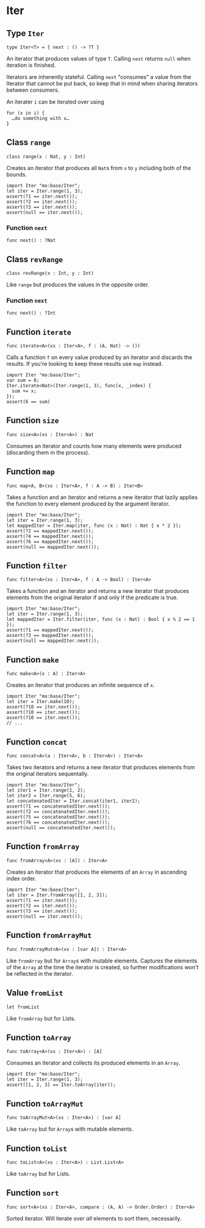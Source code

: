 # Iter

## Type `Iter`
``` motoko no-repl
type Iter<T> = { next : () -> ?T }
```

An iterator that produces values of type `T`. Calling `next` returns
`null` when iteration is finished.

Iterators are inherently stateful. Calling `next` "consumes" a value from
the Iterator that cannot be put back, so keep that in mind when sharing
iterators between consumers.

An iterater `i` can be iterated over using
```
for (x in i) {
  …do something with x…
}
```

## Class `range`

``` motoko no-repl
class range(x : Nat, y : Int)
```

Creates an iterator that produces all `Nat`s from `x` to `y` including
both of the bounds.
```motoko
import Iter "mo:base/Iter";
let iter = Iter.range(1, 3);
assert(?1 == iter.next());
assert(?2 == iter.next());
assert(?3 == iter.next());
assert(null == iter.next());
```

### Function `next`
``` motoko no-repl
func next() : ?Nat
```


## Class `revRange`

``` motoko no-repl
class revRange(x : Int, y : Int)
```

Like `range` but produces the values in the opposite
order.

### Function `next`
``` motoko no-repl
func next() : ?Int
```


## Function `iterate`
``` motoko no-repl
func iterate<A>(xs : Iter<A>, f : (A, Nat) -> ())
```

Calls a function `f` on every value produced by an iterator and discards
the results. If you're looking to keep these results use `map` instead.

```motoko
import Iter "mo:base/Iter";
var sum = 0;
Iter.iterate<Nat>(Iter.range(1, 3), func(x, _index) {
  sum += x;
});
assert(6 == sum)
```

## Function `size`
``` motoko no-repl
func size<A>(xs : Iter<A>) : Nat
```

Consumes an iterator and counts how many elements were produced
(discarding them in the process).

## Function `map`
``` motoko no-repl
func map<A, B>(xs : Iter<A>, f : A -> B) : Iter<B>
```

Takes a function and an iterator and returns a new iterator that lazily applies
the function to every element produced by the argument iterator.
```motoko
import Iter "mo:base/Iter";
let iter = Iter.range(1, 3);
let mappedIter = Iter.map(iter, func (x : Nat) : Nat { x * 2 });
assert(?2 == mappedIter.next());
assert(?4 == mappedIter.next());
assert(?6 == mappedIter.next());
assert(null == mappedIter.next());
```

## Function `filter`
``` motoko no-repl
func filter<A>(xs : Iter<A>, f : A -> Bool) : Iter<A>
```

Takes a function and an iterator and returns a new iterator that produces
elements from the original iterator if and only if the predicate is true.
```motoko
import Iter "mo:base/Iter";
let iter = Iter.range(1, 3);
let mappedIter = Iter.filter(iter, func (x : Nat) : Bool { x % 2 == 1 });
assert(?1 == mappedIter.next());
assert(?3 == mappedIter.next());
assert(null == mappedIter.next());
```

## Function `make`
``` motoko no-repl
func make<A>(x : A) : Iter<A>
```

Creates an iterator that produces an infinite sequence of `x`.
```motoko
import Iter "mo:base/Iter";
let iter = Iter.make(10);
assert(?10 == iter.next());
assert(?10 == iter.next());
assert(?10 == iter.next());
// ...
```

## Function `concat`
``` motoko no-repl
func concat<A>(a : Iter<A>, b : Iter<A>) : Iter<A>
```

Takes two iterators and returns a new iterator that produces
elements from the original iterators sequentally.
```motoko
import Iter "mo:base/Iter";
let iter1 = Iter.range(1, 2);
let iter2 = Iter.range(5, 6);
let concatenatedIter = Iter.concat(iter1, iter2);
assert(?1 == concatenatedIter.next());
assert(?2 == concatenatedIter.next());
assert(?5 == concatenatedIter.next());
assert(?6 == concatenatedIter.next());
assert(null == concatenatedIter.next());
```

## Function `fromArray`
``` motoko no-repl
func fromArray<A>(xs : [A]) : Iter<A>
```

Creates an iterator that produces the elements of an `Array` in ascending index order.
```motoko
import Iter "mo:base/Iter";
let iter = Iter.fromArray([1, 2, 3]);
assert(?1 == iter.next());
assert(?2 == iter.next());
assert(?3 == iter.next());
assert(null == iter.next());
```

## Function `fromArrayMut`
``` motoko no-repl
func fromArrayMut<A>(xs : [var A]) : Iter<A>
```

Like `fromArray` but for `Array`s with mutable elements. Captures
the elements of the `Array` at the time the iterator is created, so
further modifications won't be reflected in the iterator.

## Value `fromList`
``` motoko no-repl
let fromList
```

Like `fromArray` but for Lists.

## Function `toArray`
``` motoko no-repl
func toArray<A>(xs : Iter<A>) : [A]
```

Consumes an iterator and collects its produced elements in an `Array`.
```motoko
import Iter "mo:base/Iter";
let iter = Iter.range(1, 3);
assert([1, 2, 3] == Iter.toArray(iter));
```

## Function `toArrayMut`
``` motoko no-repl
func toArrayMut<A>(xs : Iter<A>) : [var A]
```

Like `toArray` but for `Array`s with mutable elements.

## Function `toList`
``` motoko no-repl
func toList<A>(xs : Iter<A>) : List.List<A>
```

Like `toArray` but for Lists.

## Function `sort`
``` motoko no-repl
func sort<A>(xs : Iter<A>, compare : (A, A) -> Order.Order) : Iter<A>
```

Sorted iterator.  Will iterate over *all* elements to sort them, necessarily.
